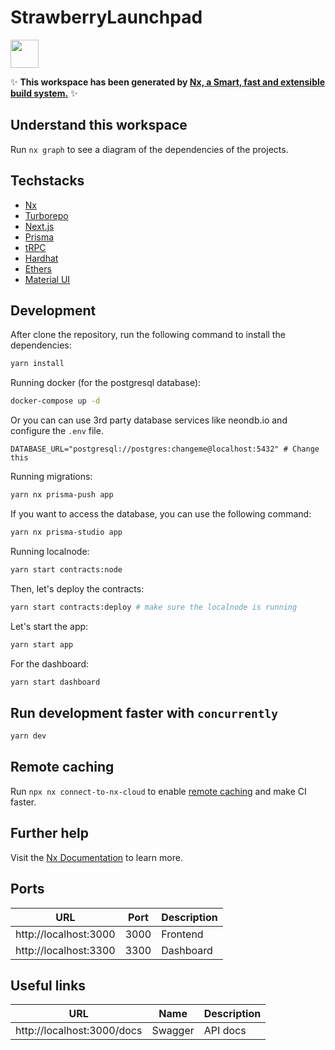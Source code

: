 # StrawberryLaunchpad

<a alt="Nx logo" href="https://nx.dev" target="_blank" rel="noreferrer"><img src="https://raw.githubusercontent.com/nrwl/nx/master/images/nx-logo.png" width="45"></a>

✨ **This workspace has been generated by [Nx, a Smart, fast and extensible build system.](https://nx.dev)** ✨

## Understand this workspace

Run `nx graph` to see a diagram of the dependencies of the projects.

## Techstacks

- [Nx](https://nx.dev/)
- [Turborepo](https://turbo.build/)
- [Next.js](https://nextjs.org)
- [Prisma](https://prisma.io)
- [tRPC](https://trpc.io)
- [Hardhat](https://hardhat.org)
- [Ethers](https://docs.ethers.io/v5/)
- [Material UI](https://material-ui.com/)

## Development

After clone the repository, run the following command to install the dependencies:

```bash
yarn install
```

Running docker (for the postgresql database):

```bash
docker-compose up -d
```

Or you can can use 3rd party database services like neondb.io and configure the `.env` file.

```
DATABASE_URL="postgresql://postgres:changeme@localhost:5432" # Change this
```

Running migrations:

```bash
yarn nx prisma-push app
```

If you want to access the database, you can use the following command:

```bash
yarn nx prisma-studio app
```


Running localnode:

```bash
yarn start contracts:node
```

Then, let's deploy the contracts:

```bash
yarn start contracts:deploy # make sure the localnode is running
```

Let's start the app:

```bash
yarn start app
```

For the dashboard:

```bash
yarn start dashboard
```

## Run development faster with `concurrently`

```bash
yarn dev
```

## Remote caching

Run `npx nx connect-to-nx-cloud` to enable [remote caching](https://nx.app) and make CI faster.

## Further help

Visit the [Nx Documentation](https://nx.dev) to learn more.

## Ports

| URL | Port | Description
| --- | --- | --- |
| http://localhost:3000 | 3000 | Frontend |
| http://localhost:3300 | 3300 | Dashboard |

## Useful links

| URL | Name | Description
| --- | --- | --- |
| http://localhost:3000/docs | Swagger | API docs |
